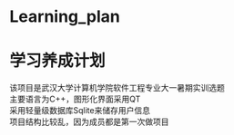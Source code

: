 # Learning_plan
# 学习养成计划
该项目是武汉大学计算机学院软件工程专业大一暑期实训选题
<br>主要语言为C++，图形化界面采用QT
<br>采用轻量级数据库Sqlite来储存用户信息
<br>项目结构比较乱，因为成员都是第一次做项目

